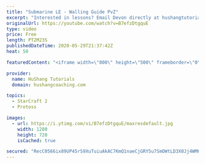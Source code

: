 ```yaml
---
title: "Submarine LE - Walling Guide PvZ"
excerpt: "Interested in lessons? Email Devon directly at hushangtutorials@outlook.com ------------------------------------------------------------------------------------------------------- Want to support HuShang Tutorials directly? Patreon is a website where you can contribute a monthly donation that will help"
originalUrl: https://youtube.com/watch?v=B7efzDtgquE
type: video
price: Free
length: PT2M23S
publishedDateTime: 2020-05-29T21:37:42Z
heat: 50

featuredContent: "<iframe width=\"800\" height=\"500\" frameborder=\"0\" src=\"https://www.youtube.com/embed/B7efzDtgquE\" allow=\"accelerometer; autoplay; encrypted-media; gyroscope; picture-in-picture\" allowfullscreen></iframe>"

provider:
  name: HuShang Tutorials
  domain: hushangcoaching.com

topics:
  - StarCraft 2
  - Protoss

images:
  - url: https://i.ytimg.com/vi/B7efzDtgquE/maxresdefault.jpg
    width: 1280
    height: 720
    isCached: true

secured: "RecC0566ix89UP45rS9XuTuiuAkAC7KmQ1naeCjGRY5u7SmOWtLD3X0Jj4WMKhKyjeWwY6vbIylAXyGsthJMCrwSWK1ww+y5SzQ54OgpFIu+hG8ufqsQZcmOk25l9jBOrFNDI+WLLBqt/Xaz3QFAz/+WW3o7EFqjOm1jeWhB5Se75zwrc3r3TuN9ADkvolYY5SkkRYq7XjyGbxsEOL+kTmU8cC+Qx5COI8KxVCqvFA10/jH8bt9M+DGY7F/9BF/4tWZT1icP/l5wCIv5LXND+OT8ap1aUfN+zI8MOiGJuFBYyCQYxzZcEQRTjINUw1TQGzO8KDrybsUmKUsqNbal5MJyv+sJppOShRJxH9ijnBnzJXiCUeS6l1qfR1t7gnt4YCREV/gXcezxt5PmVhi03btG41+ZLfmlw/jTdBufCj8=;AlZFdPk0w7DImVRlVZB+rQ=="
---
```


